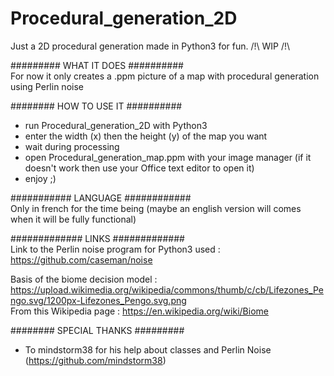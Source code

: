 # Procedural_generation_2D
Just a 2D procedural generation made in Python3 for fun. /!\ WIP  /!\

######### WHAT IT DOES ##########  
For now it only creates a .ppm picture of a map with procedural generation using Perlin noise


######## HOW TO USE IT ##########
- run Procedural_generation_2D with Python3
- enter the width (x) then the height (y) of the map you want
- wait during processing
- open Procedural_generation_map.ppm with your image manager (if it doesn't work then use your Office text editor to open it)
- enjoy ;)


########### LANGUAGE ############  
Only in french for the time being (maybe an english version will comes when it will be fully functional)


############# LINKS #############  
Link to the Perlin noise program for Python3 used :
https://github.com/caseman/noise

Basis of the biome decision model :
https://upload.wikimedia.org/wikipedia/commons/thumb/c/cb/Lifezones_Pengo.svg/1200px-Lifezones_Pengo.svg.png  
From this Wikipedia page :
https://en.wikipedia.org/wiki/Biome


######## SPECIAL THANKS #########  
- To mindstorm38 for his help about classes and Perlin Noise (https://github.com/mindstorm38)
